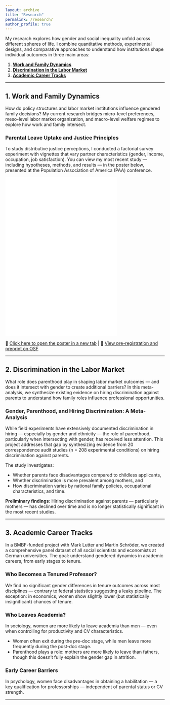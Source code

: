 ```yaml
---
layout: archive
title: "Research"
permalink: /research/
author_profile: true
---
```


My research explores how gender and social inequality unfold across different spheres of life. I combine quantitative methods, experimental designs, and comparative approaches to understand how institutions shape individual outcomes in three main areas:

1. [**Work and Family Dynamics**](#work-and-family-dynamics)  
2. [**Discrimination in the Labor Market**](#discrimination-in-the-labor-market)  
3. [**Academic Career Tracks**](#academic-career-tracks)


---

<h2 id="work-and-family-dynamics">1. Work and Family Dynamics</h2>

How do policy structures and labor market institutions influence gendered family decisions? My current research bridges micro-level preferences, meso-level labor market organization, and macro-level welfare regimes to explore how work and family intersect.

### <b> Parental Leave Uptake and Justice Principles </b>
<p>
To study distributive justice perceptions, I conducted a factorial survey experiment with vignettes that vary partner characteristics (gender, income, occupation, job satisfaction). 
You can view my most recent study — including hypotheses, methods, and results — in the poster below, presented at the Population Association of America (PAA) conference.
</p>

<iframe src="/files/Final one.pdf" width="70%" height="500px" style="border: none;"></iframe>

<p>
📄 <a href="/files/Final one.pdf" target="_blank">Click here to open the poster in a new tab</a>  
| 🔗 <a href="https://osf.io/87qup" target="_blank">View pre-registration and preprint on OSF</a>
</p>


---

<h2 id="discrimination-in-the-labor-market">2. Discrimination in the Labor Market</h2>

What role does parenthood play in shaping labor market outcomes — and does it intersect with gender to create additional barriers? In this meta-analysis, we synthesize existing evidence on hiring discrimination against parents to understand how family roles influence professional opportunities.

### <b> Gender, Parenthood, and Hiring Discrimination: A Meta-Analysis </b>

While field experiments have extensively documented discrimination in hiring — especially by gender and ethnicity — the role of parenthood, particularly when intersecting with gender, has received less attention. This project addresses that gap by synthesizing evidence from 20 correspondence audit studies (n = 208 experimental conditions) on hiring discrimination against parents.

The study investigates:
- Whether parents face disadvantages compared to childless applicants,
- Whether discrimination is more prevalent among mothers, and
- How discrimination varies by national family policies, occupational characteristics, and time.

**Preliminary findings**:
Hiring discrimination against parents — particularly mothers — has declined over time and is no longer statistically significant in the most recent studies.


---

<h2 id="academic-career-tracks">3. Academic Career Tracks</h2>

In a BMBF-funded project with Mark Lutter and Martin Schröder, we created a comprehensive panel dataset of all social scientists and economists at German universities. The goal: understand gendered dynamics in academic careers, from early stages to tenure.

### <b>Who Becomes a Tenured Professor? </b>

We find no significant gender differences in tenure outcomes across most disciplines — contrary to federal statistics suggesting a leaky pipeline. The exception: in economics, women show slightly lower (but statistically insignificant) chances of tenure.

### <b> Who Leaves Academia? </b>

In sociology, women are more likely to leave academia than men — even when controlling for productivity and CV characteristics.  
- Women often exit during the pre-doc stage, while men leave more frequently during the post-doc stage.
- Parenthood plays a role: mothers are more likely to leave than fathers, though this doesn’t fully explain the gender gap in attrition.

### <b> Early Career Barriers </b>

In psychology, women face disadvantages in obtaining a habilitation — a key qualification for professorships — independent of parental status or CV strength.  

---

